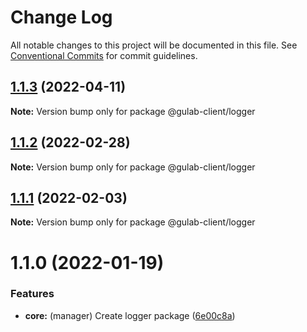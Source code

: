 # Change Log

All notable changes to this project will be documented in this file.
See [Conventional Commits](https://conventionalcommits.org) for commit guidelines.

## [1.1.3](https://github.com/gulab-signage/gulab-client/compare/@gulab-client/logger@1.1.2...@gulab-client/logger@1.1.3) (2022-04-11)

**Note:** Version bump only for package @gulab-client/logger





## [1.1.2](https://github.com/gulab-signage/gulab-client/compare/@gulab-client/logger@1.1.1...@gulab-client/logger@1.1.2) (2022-02-28)

**Note:** Version bump only for package @gulab-client/logger





## [1.1.1](https://github.com/gulab-signage/gulab-client/compare/@gulab-client/logger@1.1.0...@gulab-client/logger@1.1.1) (2022-02-03)

**Note:** Version bump only for package @gulab-client/logger






# 1.1.0 (2022-01-19)


### Features

* **core:** (manager) Create logger package ([6e00c8a](https://github.com/gulab-signage/gulab-client/commit/6e00c8ae2b6b8e3d80f93015dea906969017fa10))
